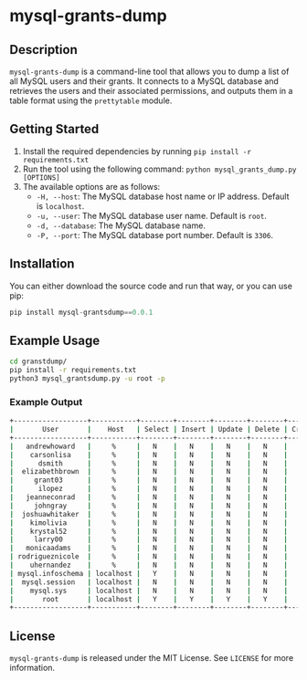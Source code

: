 # mysql-grants-dump

## Description

`mysql-grants-dump` is a command-line tool that allows you to dump a list of all MySQL users and their grants. It connects to a MySQL database and retrieves the users and their associated permissions, and outputs them in a table format using the `prettytable` module.

## Getting Started

1. Install the required dependencies by running `pip install -r requirements.txt`
2. Run the tool using the following command: `python mysql_grants_dump.py [OPTIONS]`
3. The available options are as follows:
   - `-H, --host`: The MySQL database host name or IP address. Default is `localhost`.
   - `-u, --user`: The MySQL database user name. Default is `root`.
   - `-d, --database`: The MySQL database name.
   - `-P, --port`: The MySQL database port number. Default is `3306`.

## Installation

You can either download the source code and run that way, or you can use pip:

```python
pip install mysql-grantsdump==0.0.1
```

## Example Usage

```bash
cd granstdump/
pip install -r requirements.txt
python3 mysql_grantsdump.py -u root -p
```

### Example Output

```bash
+------------------+-----------+--------+--------+--------+--------+--------+------+-------+-------+
|       User       |    Host   | Select | Insert | Update | Delete | Create | Drop | Grant | Super |
+------------------+-----------+--------+--------+--------+--------+--------+------+-------+-------+
|   andrewhoward   |     %     |   N    |   N    |   N    |   N    |   N    |  N   |   N   |   N   |
|    carsonlisa    |     %     |   N    |   N    |   N    |   N    |   N    |  N   |   N   |   N   |
|      dsmith      |     %     |   N    |   N    |   N    |   N    |   N    |  N   |   N   |   N   |
|  elizabethbrown  |     %     |   N    |   N    |   N    |   N    |   N    |  N   |   N   |   N   |
|     grant03      |     %     |   N    |   N    |   N    |   N    |   N    |  N   |   N   |   N   |
|      ilopez      |     %     |   N    |   N    |   N    |   N    |   N    |  N   |   N   |   N   |
|   jeanneconrad   |     %     |   N    |   N    |   N    |   N    |   N    |  N   |   N   |   N   |
|     johngray     |     %     |   N    |   N    |   N    |   N    |   N    |  N   |   N   |   N   |
|  joshuawhitaker  |     %     |   N    |   N    |   N    |   N    |   N    |  N   |   N   |   N   |
|    kimolivia     |     %     |   N    |   N    |   N    |   N    |   N    |  N   |   N   |   N   |
|    krystal52     |     %     |   N    |   N    |   N    |   N    |   N    |  N   |   N   |   N   |
|     larry00      |     %     |   N    |   N    |   N    |   N    |   N    |  N   |   N   |   N   |
|   monicaadams    |     %     |   N    |   N    |   N    |   N    |   N    |  N   |   N   |   N   |
| rodrigueznicole  |     %     |   N    |   N    |   N    |   N    |   N    |  N   |   N   |   N   |
|    uhernandez    |     %     |   N    |   N    |   N    |   N    |   N    |  N   |   N   |   N   |
| mysql.infoschema | localhost |   Y    |   N    |   N    |   N    |   N    |  N   |   N   |   N   |
|  mysql.session   | localhost |   N    |   N    |   N    |   N    |   N    |  N   |   N   |   Y   |
|    mysql.sys     | localhost |   N    |   N    |   N    |   N    |   N    |  N   |   N   |   N   |
|       root       | localhost |   Y    |   Y    |   Y    |   Y    |   Y    |  Y   |   Y   |   Y   |
+------------------+-----------+--------+--------+--------+--------+--------+------+-------+-------+
```

## License

`mysql-grants-dump` is released under the MIT License. See `LICENSE` for more information.
